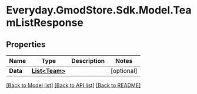 # Everyday.GmodStore.Sdk.Model.TeamListResponse
## Properties

Name | Type | Description | Notes
------------ | ------------- | ------------- | -------------
**Data** | [**List&lt;Team&gt;**](Team.md) |  | [optional] 

[[Back to Model list]](../README.md#documentation-for-models) [[Back to API list]](../README.md#documentation-for-api-endpoints) [[Back to README]](../README.md)

